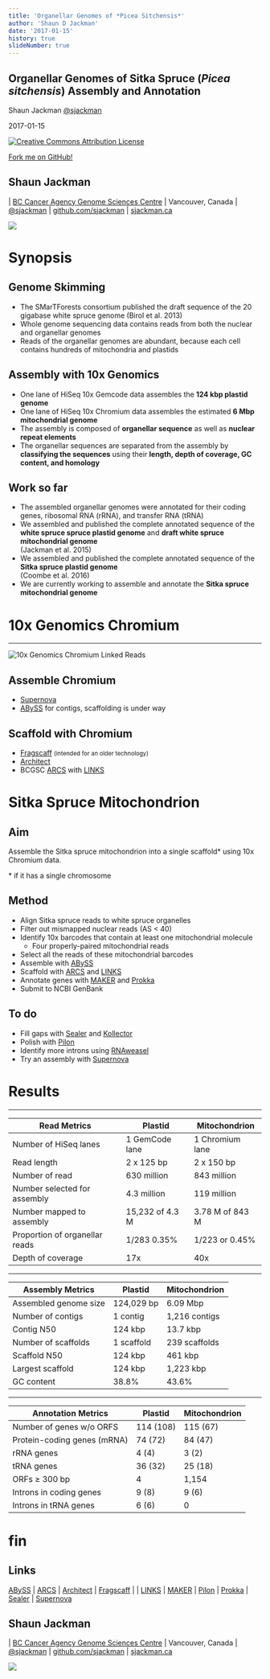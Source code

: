 ```yaml
---
title: 'Organellar Genomes of *Picea Sitchensis*'
author: 'Shaun D Jackman'
date: '2017-01-15'
history: true
slideNumber: true
---
```


## Organellar Genomes of Sitka Spruce (*Picea sitchensis*) Assembly and Annotation

Shaun Jackman [\@sjackman][]

2017-01-15

[![Creative Commons Attribution License](images/cc-by.png)][cc-by]

[Fork me on GitHub!][]

[\@sjackman]: http://twitter.com/sjackman
[cc-by]: http://creativecommons.org/licenses/by/4.0/
[Fork me on GitHub!]: https://github.com/sjackman/picea-sitchensis-organelles-slides

## Shaun Jackman

| [BC Cancer Agency Genome Sciences Centre][]
| Vancouver, Canada
| [\@sjackman][] | [github.com/sjackman][] | [sjackman.ca][]

![](images/sjackman.jpg)

[BC Cancer Agency Genome Sciences Centre]: http://bcgsc.ca
[github.com/sjackman]: https://github.com/sjackman
[sjackman.ca]: http://sjackman.ca

Synopsis
================================================================================

## Genome Skimming

+ The SMarTForests consortium published the draft sequence of the 20 gigabase white spruce genome (Birol et al. 2013)
+ Whole genome sequencing data contains reads from both the nuclear and organellar genomes
+ Reads of the organellar genomes are abundant, because each cell contains hundreds of mitochondria and plastids

## Assembly with 10x Genomics

+ One lane of HiSeq 10x Gemcode data assembles the **124 kbp plastid genome**
+ One lane of HiSeq 10x Chromium data assembles the estimated **6 Mbp mitochondrial genome**
+ The assembly is composed of **organellar sequence** as well as **nuclear repeat elements**
+ The organellar sequences are separated from the assembly by **classifying the sequences** using their **length, depth of coverage, GC content, and homology**

## Work so far

+ The assembled organellar genomes were annotated for their coding genes, ribosomal RNA (rRNA), and transfer RNA (tRNA)
+ We assembled and published the complete annotated sequence of the **white spruce spruce plastid genome** and **draft white spruce mitochondrial genome** \
  (Jackman et al. 2015)
+ We assembled and published the complete annotated sequence of the **Sitka spruce plastid genome** \
  (Coombe et al. 2016)
+ We are currently working to assemble and annotate the **Sitka spruce mitochondrial genome**

10x Genomics Chromium
================================================================================

----------------------------------------

![10x Genomics Chromium Linked Reads](images/10xgenomics.png)

## Assemble Chromium

+ [Supernova][]
+ [ABySS][] for contigs, scaffolding is under way

## Scaffold with Chromium

+ [Fragscaff][] <small>(intended for an older technology)</small>
+ [Architect][]
+ BCGSC [ARCS][] with [LINKS][]

[ABySS]: https://github.com/bcgsc/abyss
[Architect]: https://github.com/kuleshov/architect
[ARCS]: https://github.com/bcgsc/arcs
[Fragscaff]: http://krishna.gs.washington.edu/software.html
[LINKS]: https://github.com/warrenlr/LINKS
[Supernova]: http://support.10xgenomics.com/de-novo-assembly/software/overview/welcome

Sitka Spruce Mitochondrion
================================================================================

## Aim

Assemble the Sitka spruce mitochondrion into a single scaffold\* using 10x Chromium data.

\* if it has a single chromosome

## Method

+ Align Sitka spruce reads to white spruce organelles
+ Filter out mismapped nuclear reads (AS < 40)
+ Identify 10x barcodes that contain at least one mitochondrial molecule
    + Four properly-paired mitochondrial reads
+ Select all the reads of these mitochondrial barcodes
+ Assemble with [ABySS][]
+ Scaffold with [ARCS][] and [LINKS][]
+ Annotate genes with [MAKER][] and [Prokka][]
+ Submit to NCBI GenBank

## To do

+ Fill gaps with [Sealer][] and [Kollector][]
+ Polish with [Pilon][]
+ Identify more introns using [RNAweasel][]
+ Try an assembly with [Supernova][]

[Kollector]: https://github.com/bcgsc/kollector
[MAKER]: http://www.yandell-lab.org/software/maker.html
[Pilon]: http://www.broadinstitute.org/software/pilon/]
[Prokka]: http://www.vicbioinformatics.com/software.prokka.shtml
[RNAweasel]: http://megasun.bch.umontreal.ca/RNAweasel/
[Sealer]: https://github.com/bcgsc/abyss/tree/master/Sealer

Results
================================================================================

----------------------------------------

| Read Metrics                    | Plastid         | Mitochondrion
|---------------------------------|-----------------|--------------
| Number of HiSeq lanes           | 1 GemCode lane  | 1 Chromium lane
| Read length                     | 2 x 125 bp      | 2 x 150 bp
| Number of read                  | 630 million     | 843 million
| Number selected for assembly    | 4.3 million     | 119 million
| Number mapped to assembly       | 15,232 of 4.3 M | 3.78 M of 843 M
| Proportion of organellar reads  | 1/283 0.35%     | 1/223 or 0.45%
| Depth of coverage               | 17x             | 40x

----------------------------------------

| Assembly Metrics                | Plastid         | Mitochondrion
|---------------------------------|-----------------|--------------
| Assembled genome size           | 124,029 bp      | 6.09 Mbp
| Number of contigs               | 1 contig        | 1,216 contigs
| Contig N50                      | 124 kbp         | 13.7 kbp
| Number of scaffolds             | 1 scaffold      | 239 scaffolds
| Scaffold N50                    | 124 kbp         | 461 kbp
| Largest scaffold                | 124 kbp         | 1,223 kbp
| GC content                      | 38.8%           | 43.6%

----------------------------------------

| Annotation Metrics          | Plastid   | Mitochondrion
|-----------------------------|-----------|--------------
| Number of genes w/o ORFS    | 114 (108) | 115 (67)
| Protein-coding genes (mRNA) | 74 (72)   | 84 (47)
| rRNA genes                  | 4 (4)     | 3 (2)
| tRNA genes                  | 36 (32)   | 25 (18)
| ORFs ≥ 300 bp               | 4         | 1,154
| Introns in coding genes     | 9 (8)     | 9 (6)
| Introns in tRNA genes       | 6 (6)     | 0

fin
================================================================================

## Links

[ABySS][] | [ARCS][] | [Architect][] | [Fragscaff][] | | [LINKS][] | [MAKER][] | [Pilon][] | [Prokka][] | [Sealer][] | [Supernova][]


## Shaun Jackman

| [BC Cancer Agency Genome Sciences Centre][]
| Vancouver, Canada
| [\@sjackman][] | [github.com/sjackman][] | [sjackman.ca][]

![](images/sjackman.jpg)
